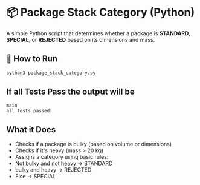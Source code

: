 # 📦 Package Stack Category (Python)

A simple Python script that determines whether a package is **STANDARD**, **SPECIAL**, or **REJECTED** based on its dimensions and mass.

## 🏃 How to Run

```bash
python3 package_stack_category.py
```

## If all Tests Pass the output will be
```
main
all tests passed!
```

## What it Does

- Checks if a package is bulky (based on volume or dimensions)
- Checks if it's heavy (mass > 20 kg)
- Assigns a category using basic rules:
 - Not bulky and not heavy -> STANDARD
 - bulky and heavy -> REJECTED
 - Else -> SPECIAL
